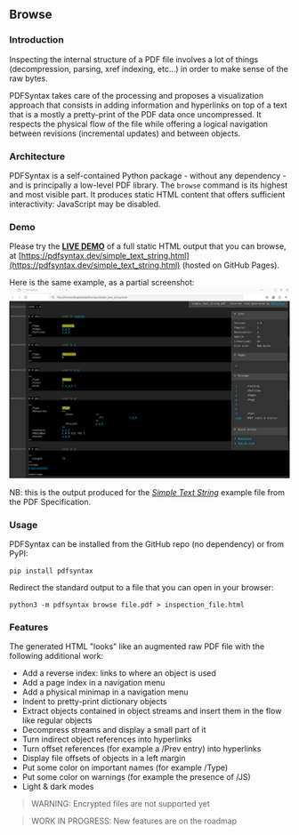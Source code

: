 ## Browse

### Introduction
Inspecting the internal structure of a PDF file involves a lot of things (decompression, parsing, xref indexing, etc...) in order to make sense of the raw bytes.

PDFSyntax takes care of the processing and proposes a visualization approach that consists in adding information and hyperlinks on top of a text that is a mostly a pretty-print of the PDF data once uncompressed. It respects the physical flow of the file while offering a logical navigation between revisions (incremental updates) and between objects.

### Architecture
PDFSyntax is a self-contained Python package - without any dependency - and is principally a low-level PDF library.
The `browse` command is its highest and most visible part. It produces static HTML content that offers sufficient interactivity: JavaScript may be disabled.

### Demo
Please try the [**LIVE DEMO**](https://pdfsyntax.dev/simple_text_string.html) of a full static HTML output that you can browse, at [https://pdfsyntax.dev/simple_text_string.html](https://pdfsyntax.dev/simple_text_string.html) (hosted on GitHub Pages).

Here is the same example, as a partial screenshot:
![PDFSyntax screenshot](https://raw.githubusercontent.com/desgeeko/pdfsyntax/main/docs/screenshot.png)

NB: this is the output produced for the [_Simple Text String_](https://github.com/desgeeko/pdfsyntax/raw/main/samples/simple_text_string.pdf) example file from the PDF Specification.

### Usage
PDFSyntax can be installed from the GitHub repo (no dependency) or from PyPI:

    pip install pdfsyntax

Redirect the standard output to a file that you can open in your browser:

    python3 -m pdfsyntax browse file.pdf > inspection_file.html

### Features
The generated HTML "looks" like an augmented raw PDF file with the following additional work:
* Add a reverse index: links to where an object is used
* Add a page index in a navigation menu
* Add a physical minimap in a navigation menu
* Indent to pretty-print dictionary objects
* Extract objects contained in object streams and insert them in the flow like regular objects
* Decompress streams and display a small part of it
* Turn indirect object references into hyperlinks
* Turn offset references (for example a /Prev entry) into hyperlinks
* Display file offsets of objects in a left margin
* Put some color on important names (for example /Type)
* Put some color on warnings (for example the presence of /JS)
* Light & dark modes

> WARNING: Encrypted files are not supported yet

> WORK IN PROGRESS: New features are on the roadmap